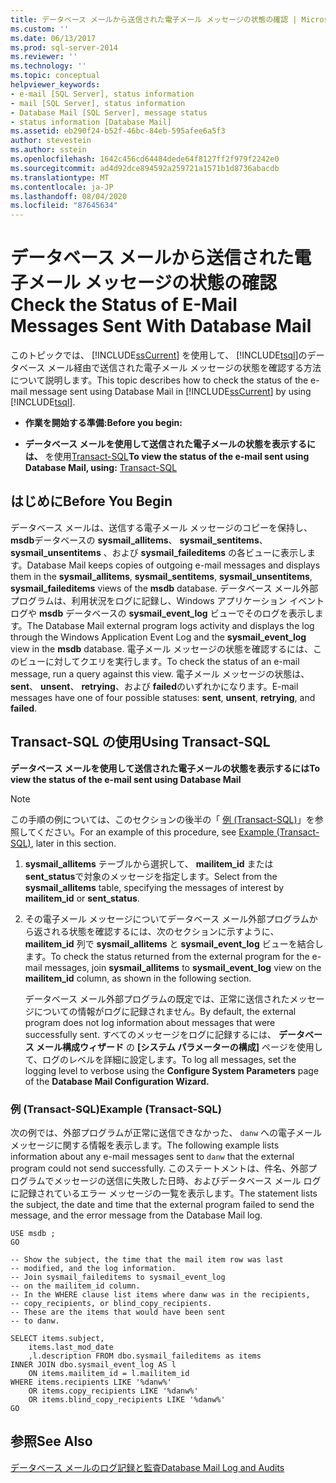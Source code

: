 ```yaml
---
title: データベース メールから送信された電子メール メッセージの状態の確認 | Microsoft Docs
ms.custom: ''
ms.date: 06/13/2017
ms.prod: sql-server-2014
ms.reviewer: ''
ms.technology: ''
ms.topic: conceptual
helpviewer_keywords:
- e-mail [SQL Server], status information
- mail [SQL Server], status information
- Database Mail [SQL Server], message status
- status information [Database Mail]
ms.assetid: eb290f24-b52f-46bc-84eb-595afee6a5f3
author: stevestein
ms.author: sstein
ms.openlocfilehash: 1642c456cd64484dede64f8127ff2f979f2242e0
ms.sourcegitcommit: ad4d92dce894592a259721a1571b1d8736abacdb
ms.translationtype: MT
ms.contentlocale: ja-JP
ms.lasthandoff: 08/04/2020
ms.locfileid: "87645634"
---
```

# <a name="check-the-status-of-e-mail-messages-sent-with-database-mail"></a><span data-ttu-id="21c65-102">データベース メールから送信された電子メール メッセージの状態の確認</span><span class="sxs-lookup"><span data-stu-id="21c65-102">Check the Status of E-Mail Messages Sent With Database Mail</span></span>
  <span data-ttu-id="21c65-103">このトピックでは、 [!INCLUDE[ssCurrent](../../includes/sscurrent-md.md)] を使用して、 [!INCLUDE[tsql](../../includes/tsql-md.md)]のデータベース メール経由で送信された電子メール メッセージの状態を確認する方法について説明します。</span><span class="sxs-lookup"><span data-stu-id="21c65-103">This topic describes how to check the status of the e-mail message sent using Database Mail  in [!INCLUDE[ssCurrent](../../includes/sscurrent-md.md)] by using [!INCLUDE[tsql](../../includes/tsql-md.md)].</span></span>  
  
-   <span data-ttu-id="21c65-104">**作業を開始する準備:**</span><span class="sxs-lookup"><span data-stu-id="21c65-104">**Before you begin:**</span></span>  
  
-   <span data-ttu-id="21c65-105">**データベース メールを使用して送信された電子メールの状態を表示するには、** を使用[Transact-SQL](#TsqlProcedure)</span><span class="sxs-lookup"><span data-stu-id="21c65-105">**To view the status of the e-mail sent using Database Mail, using:**  [Transact-SQL](#TsqlProcedure)</span></span>  
  
##  <a name="before-you-begin"></a><a name="BeforeYouBegin"></a> <span data-ttu-id="21c65-106">はじめに</span><span class="sxs-lookup"><span data-stu-id="21c65-106">Before You Begin</span></span>  
 <span data-ttu-id="21c65-107">データベース メールは、送信する電子メール メッセージのコピーを保持し、 **msdb**データベースの **sysmail_allitems**、 **sysmail_sentitems**、 **sysmail_unsentitems** 、および **sysmail_faileditems** の各ビューに表示します。</span><span class="sxs-lookup"><span data-stu-id="21c65-107">Database Mail keeps copies of outgoing e-mail messages and displays them in the **sysmail_allitems**, **sysmail_sentitems**, **sysmail_unsentitems**, **sysmail_faileditems** views of the **msdb** database.</span></span> <span data-ttu-id="21c65-108">データベース メール外部プログラムは、利用状況をログに記録し、Windows アプリケーション イベント ログや **msdb** データベースの **sysmail_event_log** ビューでそのログを表示します。</span><span class="sxs-lookup"><span data-stu-id="21c65-108">The Database Mail external program logs activity and displays the log through the Windows Application Event Log and the **sysmail_event_log** view in the **msdb** database.</span></span> <span data-ttu-id="21c65-109">電子メール メッセージの状態を確認するには、このビューに対してクエリを実行します。</span><span class="sxs-lookup"><span data-stu-id="21c65-109">To check the status of an e-mail message, run a query against this view.</span></span> <span data-ttu-id="21c65-110">電子メール メッセージの状態は、 **sent**、 **unsent**、 **retrying**、および **failed**のいずれかになります。</span><span class="sxs-lookup"><span data-stu-id="21c65-110">E-mail messages have one of four possible statuses: **sent**, **unsent**, **retrying**, and **failed**.</span></span>  
  
##  <a name="using-transact-sql"></a><a name="TsqlProcedure"></a> <span data-ttu-id="21c65-111">Transact-SQL の使用</span><span class="sxs-lookup"><span data-stu-id="21c65-111">Using Transact-SQL</span></span>  
 <span data-ttu-id="21c65-112">**データベース メールを使用して送信された電子メールの状態を表示するには**</span><span class="sxs-lookup"><span data-stu-id="21c65-112">**To view the status of the e-mail sent using Database Mail**</span></span>  
  
> [!NOTE]  
>  <span data-ttu-id="21c65-113">この手順の例については、このセクションの後半の「 [例 (Transact-SQL)](#TsqlExample)」を参照してください。</span><span class="sxs-lookup"><span data-stu-id="21c65-113">For an example of this procedure, see [Example (Transact-SQL)](#TsqlExample), later in this section.</span></span>  
  
1.  <span data-ttu-id="21c65-114">**sysmail_allitems** テーブルから選択して、 **mailitem_id** または **sent_status**で対象のメッセージを指定します。</span><span class="sxs-lookup"><span data-stu-id="21c65-114">Select from the **sysmail_allitems** table, specifying the messages of interest by **mailitem_id** or **sent_status**.</span></span>  
  
2.  <span data-ttu-id="21c65-115">その電子メール メッセージについてデータベース メール外部プログラムから返される状態を確認するには、次のセクションに示すように、 **mailitem_id** 列で **sysmail_allitems** と **sysmail_event_log** ビューを結合します。</span><span class="sxs-lookup"><span data-stu-id="21c65-115">To check the status returned from the external program for the e-mail messages, join **sysmail_allitems** to **sysmail_event_log** view on the **mailitem_id** column, as shown in the following section.</span></span>  
  
     <span data-ttu-id="21c65-116">データベース メール外部プログラムの既定では、正常に送信されたメッセージについての情報がログに記録されません。</span><span class="sxs-lookup"><span data-stu-id="21c65-116">By default, the external program does not log information about messages that were successfully sent.</span></span> <span data-ttu-id="21c65-117">すべてのメッセージをログに記録するには、 **データベース メール構成ウィザード** の **[システム パラメーターの構成]** ページを使用して、ログのレベルを詳細に設定します。</span><span class="sxs-lookup"><span data-stu-id="21c65-117">To log all messages, set the logging level to verbose using the **Configure System Parameters** page of the **Database Mail Configuration Wizard.**</span></span>  
  
###  <a name="example-transact-sql"></a><a name="TsqlExample"></a> <span data-ttu-id="21c65-118">例 (Transact-SQL)</span><span class="sxs-lookup"><span data-stu-id="21c65-118">Example (Transact-SQL)</span></span>  
 <span data-ttu-id="21c65-119">次の例では、外部プログラムが正常に送信できなかった、 `danw` への電子メール メッセージに関する情報を表示します。</span><span class="sxs-lookup"><span data-stu-id="21c65-119">The following example lists information about any e-mail messages sent to `danw` that the external program could not send successfully.</span></span> <span data-ttu-id="21c65-120">このステートメントは、件名、外部プログラムでメッセージの送信に失敗した日時、およびデータベース メール ログに記録されているエラー メッセージの一覧を表示します。</span><span class="sxs-lookup"><span data-stu-id="21c65-120">The statement lists the subject, the date and time that the external program failed to send the message, and the error message from the Database Mail log.</span></span>  
  
```  
USE msdb ;  
GO  
  
-- Show the subject, the time that the mail item row was last  
-- modified, and the log information.  
-- Join sysmail_faileditems to sysmail_event_log   
-- on the mailitem_id column.  
-- In the WHERE clause list items where danw was in the recipients,  
-- copy_recipients, or blind_copy_recipients.  
-- These are the items that would have been sent  
-- to danw.  
  
SELECT items.subject,  
    items.last_mod_date  
    ,l.description FROM dbo.sysmail_faileditems as items  
INNER JOIN dbo.sysmail_event_log AS l  
    ON items.mailitem_id = l.mailitem_id  
WHERE items.recipients LIKE '%danw%'    
    OR items.copy_recipients LIKE '%danw%'   
    OR items.blind_copy_recipients LIKE '%danw%'  
GO  
```  
  
## <a name="see-also"></a><span data-ttu-id="21c65-121">参照</span><span class="sxs-lookup"><span data-stu-id="21c65-121">See Also</span></span>  
 [<span data-ttu-id="21c65-122">データベース メールのログ記録と監査</span><span class="sxs-lookup"><span data-stu-id="21c65-122">Database Mail Log and Audits</span></span>](database-mail-log-and-audits.md)  
  
  
